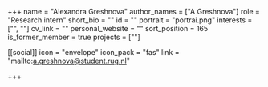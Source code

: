 +++
name = "Alexandra Greshnova"
author_names = ["A Greshnova"]
role = "Research intern"
short_bio = ""
id = ""
portrait = "portrai.png"
interests = ["", ""]
cv_link = ""
personal_website = ""
sort_position = 165
is_former_member = true
projects = [""]

[[social]]
    icon = "envelope"
    icon_pack = "fas"
    link = "mailto:a.greshnova@student.rug.nl"

+++

